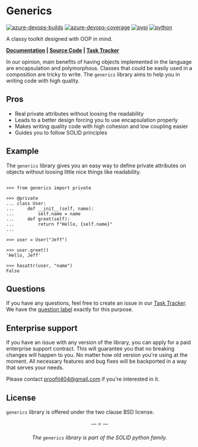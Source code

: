 # Generics

[![azure-devops-builds](https://img.shields.io/azure-devops/build/proofit404/generics/17?style=flat-square)](https://dev.azure.com/proofit404/generics/_build/latest?definitionId=17&branchName=master)
[![azure-devops-coverage](https://img.shields.io/azure-devops/coverage/proofit404/generics/17?style=flat-square)](https://dev.azure.com/proofit404/generics/_build/latest?definitionId=17&branchName=master)
[![pypi](https://img.shields.io/pypi/v/generics?style=flat-square)](https://pypi.org/project/generics)
[![python](https://img.shields.io/pypi/pyversions/generics?style=flat-square)](https://pypi.org/project/generics)

A classy toolkit designed with OOP in mind.

**[Documentation](https://proofit404.github.io/generics) |
[Source Code](https://github.com/proofit404/generics) |
[Task Tracker](https://github.com/proofit404/generics/issues)**

In our opinion, main benefits of having objects implemented in the language are
encapsulation and polymorphous. Classes that could be easily used in a
composition are tricky to write. The `generics` library aims to help you in
writing code with high quality.

## Pros

- Real private attributes without loosing the readability
- Leads to a better design forcing you to use encapsulation properly
- Makes writing quality code with high cohesion and low coupling easier
- Guides you to follow SOLID principles

## Example

The `generics` library gives you an easy way to define private attributes on
objects without loosing little nice things like readability.

```pycon

>>> from generics import private

>>> @private
... class User:
...     def __init__(self, name):
...         self.name = name
...     def greet(self):
...         return f"Hello, {self.name}"
...

>>> user = User("Jeff")

>>> user.greet()
'Hello, Jeff'

>>> hasattr(user, "name")
False

```

## Questions

If you have any questions, feel free to create an issue in our
[Task Tracker](https://github.com/proofit404/generics/issues). We have the
[question label](https://github.com/proofit404/generics/issues?q=is%3Aopen+is%3Aissue+label%3Aquestion)
exactly for this purpose.

## Enterprise support

If you have an issue with any version of the library, you can apply for a paid
enterprise support contract. This will guarantee you that no breaking changes
will happen to you. No matter how old version you're using at the moment. All
necessary features and bug fixes will be backported in a way that serves your
needs.

Please contact [proofit404@gmail.com](mailto:proofit404@gmail.com) if you're
interested in it.

## License

`generics` library is offered under the two clause BSD license.

<p align="center">&mdash; ⭐ &mdash;</p>
<p align="center"><i>The <code>generics</code> library is part of the SOLID python family.</i></p>
